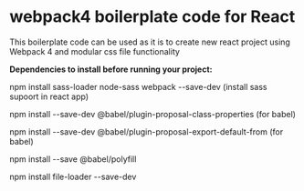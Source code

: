 # webpack4 boilerplate code for React

This boilerplate code can be used as it is to create new react project using Webpack 4 and modular css file functionality

<strong>Dependencies to install before running your project:</strong>

npm install sass-loader node-sass webpack --save-dev (install sass supoort in react app)

npm install --save-dev @babel/plugin-proposal-class-properties (for babel)

npm install --save-dev @babel/plugin-proposal-export-default-from (for babel)

npm install --save @babel/polyfill

npm install file-loader --save-dev
